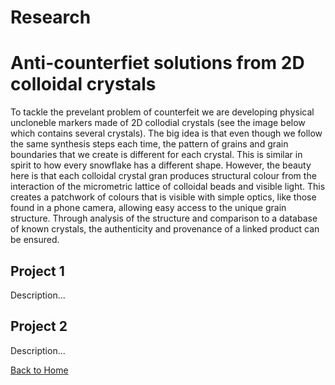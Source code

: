 # Research

# Anti-counterfiet solutions from 2D colloidal crystals
To tackle the prevelant problem of counterfeit we are developing physical uncloneble markers made of 2D collodial crystals (see the image below which contains several crystals). The big idea is that even though we follow the same synthesis steps each time, the pattern of grains and grain boundaries that we create is different for each crystal. This is similar in spirit to how every snowflake has a different shape. However, the beauty here is that each colloidal crystal gran produces structural colour from the interaction of the micrometric lattice of colloidal beads and visible light. This creates a patchwork of colours that is visible with simple optics, like those found in a phone camera, allowing easy access to the unique grain structure. Through analysis of the structure and comparison to a database of known crystals, the authenticity and provenance of a linked product can be ensured. 

## Project 1
Description...

## Project 2
Description...

[Back to Home](index.md)
